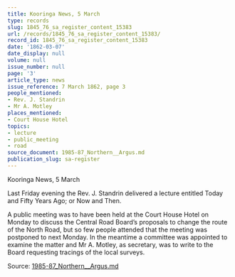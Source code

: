 ```yaml
---
title: Kooringa News, 5 March
type: records
slug: 1845_76_sa_register_content_15383
url: /records/1845_76_sa_register_content_15383/
record_id: 1845_76_sa_register_content_15383
date: '1862-03-07'
date_display: null
volume: null
issue_number: null
page: '3'
article_type: news
issue_reference: 7 March 1862, page 3
people_mentioned:
- Rev. J. Standrin
- Mr A. Motley
places_mentioned:
- Court House Hotel
topics:
- lecture
- public_meeting
- road
source_document: 1985-87_Northern__Argus.md
publication_slug: sa-register
---
```


Kooringa News, 5 March

Last Friday evening the Rev. J. Standrin delivered a lecture entitled Today and Fifty Years Ago; or Now and Then.

A public meeting was to have been held at the Court House Hotel on Monday to discuss the Central Road Board’s proposals to change the route of the North Road, but so few people attended that the meeting was postponed to next Monday.  In the meantime a committee was appointed to examine the matter and Mr A. Motley, as secretary, was to write to the Board requesting tracings of the local surveys.

Source: [1985-87_Northern__Argus.md](/downloads/markdown/1985-87_Northern__Argus.md)
